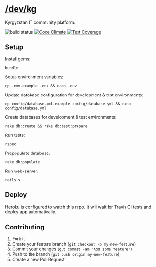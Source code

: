 # [/dev/kg](http://dev-kg.herokuapp.com)

Kyrgyzstan IT community platform.

![build status](https://travis-ci.org/Spalmalo/dev.kg.svg?branch=master)
[![Code Climate](https://codeclimate.com/github/Spalmalo/dev.kg/badges/gpa.svg)](https://codeclimate.com/github/Spalmalo/dev.kg)
[![Test Coverage](https://codeclimate.com/github/Spalmalo/dev.kg/badges/coverage.svg)](https://codeclimate.com/github/Spalmalo/dev.kg)
## Setup

Install gems:

    bundle

Setup environment variables:

    cp .env.example .env && nano .env

Update database configuration for development & test environments:

    cp config/database.yml.example config/database.yml && nano config/database.yml

Create databases for development & test environments:

    rake db:create && rake db:test:prepare

Run tests:

    rspec

Prepopulate database:

    rake db:populate

Run web-server:

    rails s

## Deploy

Heroku is configured to watch this repo. It will wait for Travis CI tests and deploy app automatically.

## Contributing

1. Fork it
2. Create your feature branch (`git checkout -b my-new-feature`)
3. Commit your changes (`git commit -am 'Add some feature'`)
4. Push to the branch (`git push origin my-new-feature`)
5. Create a new Pull Request
